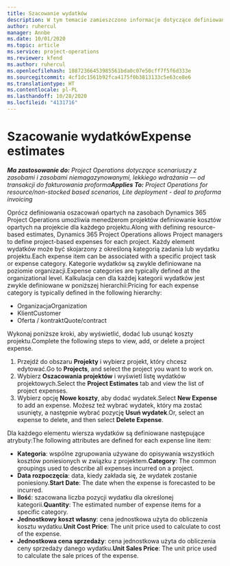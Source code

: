 ```yaml
---
title: Szacowanie wydatków
description: W tym temacie zamieszczono informacje dotyczące definiowania lub szacowania kosztów opartych na projektach.
author: ruhercul
manager: Annbe
ms.date: 10/01/2020
ms.topic: article
ms.service: project-operations
ms.reviewer: kfend
ms.author: ruhercul
ms.openlocfilehash: 10872366453985561bda0c07e50cff7f5f6d333e
ms.sourcegitcommit: 4cf1dc1561b92fca4175f0b3813133c5e63ce8e6
ms.translationtype: HT
ms.contentlocale: pl-PL
ms.lasthandoff: 10/28/2020
ms.locfileid: "4131716"
---
```

# <a name="expense-estimates"></a><span data-ttu-id="f4c30-103">Szacowanie wydatków</span><span class="sxs-lookup"><span data-stu-id="f4c30-103">Expense estimates</span></span>
<span data-ttu-id="f4c30-104">_**Ma zastosowanie do:** Project Operations dotyczące scenariuszy z zasobami i zasobami niemagazynowanymi, lekkiego wdrażania — od transakcji do fakturowania proforma_</span><span class="sxs-lookup"><span data-stu-id="f4c30-104">_**Applies To:** Project Operations for resource/non-stocked based scenarios, Lite deployment - deal to proforma invoicing_</span></span>

<span data-ttu-id="f4c30-105">Oprócz definiowania oszacowań opartych na zasobach Dynamics 365 Project Operations umożliwia menedżerom projektów definiowanie kosztów opartych na projekcie dla każdego projektu.</span><span class="sxs-lookup"><span data-stu-id="f4c30-105">Along with defining resource-based estimates, Dynamics 365 Project Operations allows Project managers to define project-based expenses for each project.</span></span> <span data-ttu-id="f4c30-106">Każdy element wydatków może być skojarzony z określoną kategorią zadania lub wydatku projektu.</span><span class="sxs-lookup"><span data-stu-id="f4c30-106">Each expense item can be associated with a specific project task or expense category.</span></span> <span data-ttu-id="f4c30-107">Kategorie wydatków są zwykle definiowane na poziomie organizacji.</span><span class="sxs-lookup"><span data-stu-id="f4c30-107">Expense categories are typically defined at the organizational level.</span></span> <span data-ttu-id="f4c30-108">Kalkulacja cen dla każdej kategorii wydatków jest zwykle definiowane w poniższej hierarchii:</span><span class="sxs-lookup"><span data-stu-id="f4c30-108">Pricing for each expense category is typically defined in the following hierarchy:</span></span>

- <span data-ttu-id="f4c30-109">Organizacja</span><span class="sxs-lookup"><span data-stu-id="f4c30-109">Organization</span></span>
- <span data-ttu-id="f4c30-110">Klient</span><span class="sxs-lookup"><span data-stu-id="f4c30-110">Customer</span></span>
- <span data-ttu-id="f4c30-111">Oferta / kontrakt</span><span class="sxs-lookup"><span data-stu-id="f4c30-111">Quote/contract</span></span>

<span data-ttu-id="f4c30-112">Wykonaj poniższe kroki, aby wyświetlić, dodać lub usunąć koszty projektu.</span><span class="sxs-lookup"><span data-stu-id="f4c30-112">Complete the following steps to view, add, or delete a project expense.</span></span>

1. <span data-ttu-id="f4c30-113">Przejdź do obszaru **Projekty** i wybierz projekt, który chcesz edytować.</span><span class="sxs-lookup"><span data-stu-id="f4c30-113">Go to **Projects**, and select the project you want to work on.</span></span>
2. <span data-ttu-id="f4c30-114">Wybierz **Oszacowania projektów** i wyświetl listę wydatków projektowych.</span><span class="sxs-lookup"><span data-stu-id="f4c30-114">Select the **Project Estimates** tab and view the list of project expenses.</span></span>
3. <span data-ttu-id="f4c30-115">Wybierz opcję **Nowe koszty**, aby dodać wydatek.</span><span class="sxs-lookup"><span data-stu-id="f4c30-115">Select **New Expense** to add an expense.</span></span> <span data-ttu-id="f4c30-116">Możesz też wybrać wydatek, który ma zostać usunięty, a następnie wybrać pozycję **Usuń wydatek**.</span><span class="sxs-lookup"><span data-stu-id="f4c30-116">Or, select an expense to delete, and then select **Delete Expense**.</span></span>

<span data-ttu-id="f4c30-117">Dla każdego elementu wiersza wydatków są definiowane następujące atrybuty:</span><span class="sxs-lookup"><span data-stu-id="f4c30-117">The following attributes are defined for each expense line item:</span></span>

- <span data-ttu-id="f4c30-118">**Kategoria**: wspólne zgrupowania używane do opisywania wszystkich kosztów poniesionych w związku z projektem.</span><span class="sxs-lookup"><span data-stu-id="f4c30-118">**Category**: The common groupings used to describe all expenses incurred on a project.</span></span>
- <span data-ttu-id="f4c30-119">**Data rozpoczęcia**: data, kiedy zakłada się, że wydatek zostanie poniesiony.</span><span class="sxs-lookup"><span data-stu-id="f4c30-119">**Start Date**: The date when the expense is forecasted to be incurred.</span></span>
- <span data-ttu-id="f4c30-120">**Ilość**: szacowana liczba pozycji wydatku dla określonej kategorii.</span><span class="sxs-lookup"><span data-stu-id="f4c30-120">**Quantity**: The estimated number of expense items for a specific category.</span></span>
- <span data-ttu-id="f4c30-121">**Jednostkowy koszt własny**: cena jednostkowa użyta do obliczenia kosztu wydatku.</span><span class="sxs-lookup"><span data-stu-id="f4c30-121">**Unit Cost Price**: The unit price used to calculate to cost of the expense.</span></span>
- <span data-ttu-id="f4c30-122">**Jednostkowa cena sprzedaży**: cena jednostkowa użyta do obliczenia ceny sprzedaży danego wydatku.</span><span class="sxs-lookup"><span data-stu-id="f4c30-122">**Unit Sales Price**: The unit price used to calculate the sale prices of the expense.</span></span>

